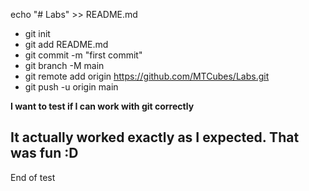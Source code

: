 echo "# Labs" >> README.md
* git init
* git add README.md
* git commit -m "first commit"
* git branch -M main
* git remote add origin https://github.com/MTCubes/Labs.git
* git push -u origin main

**I want to test if I can work with git correctly**

## It actually worked exactly as I expected. That was fun :D


End of test
